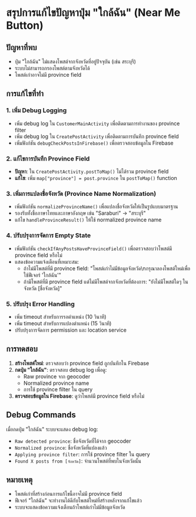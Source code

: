 # สรุปการแก้ไขปัญหาปุ่ม "ใกล้ฉัน" (Near Me Button)

## ปัญหาที่พบ
- ปุ่ม "ใกล้ฉัน" ไม่แสดงโพสต์จากจังหวัดที่อยู่ปัจจุบัน (เช่น สระบุรี)
- ระบบไม่สามารถกรองโพสต์ตามจังหวัดได้
- โพสต์เก่าอาจไม่มี province field

## การแก้ไขที่ทำ

### 1. เพิ่ม Debug Logging
- เพิ่ม debug log ใน `CustomerMainActivity` เพื่อติดตามการทำงานของ province filter
- เพิ่ม debug log ใน `CreatePostActivity` เพื่อติดตามการบันทึก province field
- เพิ่มฟังก์ชัน `debugCheckPostsInFirebase()` เพื่อตรวจสอบข้อมูลใน Firebase

### 2. แก้ไขการบันทึก Province Field
- **ปัญหา**: ใน `CreatePostActivity.postToMap()` ไม่ได้รวม province field
- **แก้ไข**: เพิ่ม `map["province"] = post.province` ใน `postToMap()` function

### 3. เพิ่มการแปลงชื่อจังหวัด (Province Name Normalization)
- เพิ่มฟังก์ชัน `normalizeProvinceName()` เพื่อแปลงชื่อจังหวัดให้เป็นรูปแบบมาตรฐาน
- รองรับทั้งชื่อภาษาไทยและภาษาอังกฤษ เช่น "Saraburi" -> "สระบุรี"
- แก้ไข `handleProvinceResult()` ให้ใช้ normalized province name

### 4. ปรับปรุงการจัดการ Empty State
- เพิ่มฟังก์ชัน `checkIfAnyPostsHaveProvinceField()` เพื่อตรวจสอบว่าโพสต์มี province field หรือไม่
- แสดงข้อความแจ้งเตือนที่เหมาะสม:
  - ถ้าไม่มีโพสต์ที่มี province field: "โพสต์เก่าไม่มีข้อมูลจังหวัด\nกรุณาลองโพสต์ใหม่เพื่อใช้ฟีเจอร์ 'ใกล้ฉัน'"
  - ถ้ามีโพสต์ที่มี province field แต่ไม่มีโพสต์จากจังหวัดที่ต้องการ: "ยังไม่มีโพสต์ใดๆ ในจังหวัด [ชื่อจังหวัด]"

### 5. ปรับปรุง Error Handling
- เพิ่ม timeout สำหรับการรอตำแหน่ง (10 วินาที)
- เพิ่ม timeout สำหรับการแปลงตำแหน่ง (15 วินาที)
- ปรับปรุงการจัดการ permission และ location service

## การทดสอบ
1. **สร้างโพสต์ใหม่**: ตรวจสอบว่า province field ถูกบันทึกใน Firebase
2. **กดปุ่ม "ใกล้ฉัน"**: ตรวจสอบ debug log เพื่อดู:
   - Raw province จาก geocoder
   - Normalized province name
   - การใช้ province filter ใน query
3. **ตรวจสอบข้อมูลใน Firebase**: ดูว่าโพสต์มี province field หรือไม่

## Debug Commands
เมื่อกดปุ่ม "ใกล้ฉัน" ระบบจะแสดง debug log:
- `Raw detected province`: ชื่อจังหวัดที่ได้จาก geocoder
- `Normalized province`: ชื่อจังหวัดที่แปลงแล้ว
- `Applying province filter`: การใช้ province filter ใน query
- `Found X posts from [จังหวัด]`: จำนวนโพสต์ที่พบในจังหวัดนั้น

## หมายเหตุ
- โพสต์เก่าที่สร้างก่อนการแก้ไขนี้อาจไม่มี province field
- ฟีเจอร์ "ใกล้ฉัน" จะทำงานได้ดีกับโพสต์ใหม่ที่สร้างหลังจากแก้ไขแล้ว
- ระบบจะแสดงข้อความแจ้งเตือนถ้าโพสต์เก่าไม่มีข้อมูลจังหวัด 
